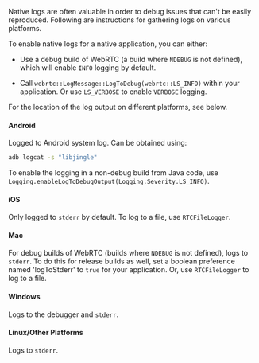 Native logs are often valuable in order to debug issues that can't be easily
reproduced. Following are instructions for gathering logs on various platforms.

To enable native logs for a native application, you can either:

  * Use a debug build of WebRTC (a build where `NDEBUG` is not defined),
    which will enable `INFO` logging by default.

  * Call `webrtc::LogMessage::LogToDebug(webrtc::LS_INFO)` within your application.
    Or use `LS_VERBOSE` to enable `VERBOSE` logging.

For the location of the log output on different platforms, see below.

#### Android

Logged to Android system log. Can be obtained using:

~~~~ bash
adb logcat -s "libjingle"
~~~~

To enable the logging in a non-debug build from Java code, use
`Logging.enableLogToDebugOutput(Logging.Severity.LS_INFO)`.

#### iOS

Only logged to `stderr` by default. To log to a file, use `RTCFileLogger`.

#### Mac

For debug builds of WebRTC (builds where `NDEBUG` is not defined), logs to
`stderr`. To do this for release builds as well, set a boolean preference named
'logToStderr' to `true` for your application. Or, use `RTCFileLogger` to log to
a file.

#### Windows

Logs to the debugger and `stderr`.

#### Linux/Other Platforms

Logs to `stderr`.
